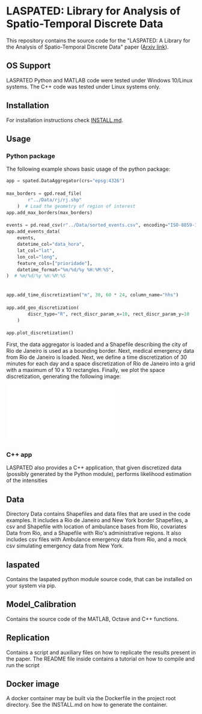 # LASPATED: Library for Analysis of Spatio-Temporal Discrete Data

This repository contains the source code for the "LASPATED: A Library for the Analysis of
Spatio-Temporal Discrete Data" paper ([Arxiv link](https://arxiv.org/abs/2401.04156)).

## OS Support

LASPATED Python and MATLAB code were tested under Windows 10/Linux systems. The C++ code was tested under Linux systems only.


## Installation

For installation instructions check [INSTALL.md](INSTALL.md).

## Usage

### Python package

The following example shows basic usage of the python package: 
```python
app = spated.DataAggregator(crs="epsg:4326")

max_borders = gpd.read_file(
        r"../Data/rj/rj.shp"
    )  # Load the geometry of region of interest
app.add_max_borders(max_borders)

events = pd.read_csv(r"../Data/sorted_events.csv", encoding="ISO-8859-1", sep=",")
app.add_events_data(
    events,
    datetime_col="data_hora",
    lat_col="lat",
    lon_col="long",
    feature_cols=["prioridade"],
    datetime_format="%m/%d/%y %H:%M:%S",
)  # %m/%d/%y %H:%M:%S


app.add_time_discretization("m", 30, 60 * 24, column_name="hhs")

app.add_geo_discretization(
        discr_type="R", rect_discr_param_x=10, rect_discr_param_y=10
    )

app.plot_discretization()
```

First, the data aggregator is loaded and a Shapefile describing the city of Rio de Janeiro is used as a bounding border. Next, medical emergency data from Rio de Janeiro is loaded. Next, we define a time discretization of 30 minutes for each day and a space discretization of Rio de Janeiro into a grid with a maximum of 10 x 10 rectangles. Finally, we plot the space discretization, generating the following image:

![Texto alternativo](disc_r76.pdf)


### C++ app

LASPATED also provides a C++ application, that given discretized data (possibly generated by the Python module), performs likelihood estimation of the intensities

## Data
Directory Data contains Shapefiles and data files that are used in the code examples. It includes a Rio de Janeiro and New York border Shapefiles, a csv and Shapefile with location of ambulance bases from Rio, covariates Data from Rio, and a Shapefile with Rio's administrative regions. It also includes csv files with Ambulance emergency data from Rio, and a mock csv simulating emergency data from New York. 

## laspated

Contains the laspated python module source code, that can be installed on your system via pip.

## Model_Calibration

Contains the source code of the MATLAB, Octave and C++ functions.

## Replication

Contains a script and auxiliary files on how to replicate the results present in the paper. The README file inside contains a tutorial on how to compile and run the script


## Docker image

A docker container may be built via the Dockerfile in the project root directory. See the INSTALL.md on how to generate the container.



